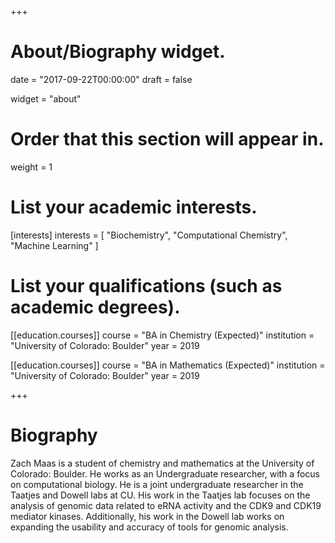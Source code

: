 +++
# About/Biography widget.

date = "2017-09-22T00:00:00"
draft = false

widget = "about"

# Order that this section will appear in.
weight = 1

# List your academic interests.
[interests]
  interests = [
    "Biochemistry",
    "Computational Chemistry",
    "Machine Learning"
  ]

# List your qualifications (such as academic degrees).
[[education.courses]]
  course = "BA in Chemistry (Expected)"
  institution = "University of Colorado: Boulder"
  year = 2019
  
[[education.courses]]
  course = "BA in Mathematics (Expected)"
  institution = "University of Colorado: Boulder"
  year = 2019
 
+++

# Biography

Zach Maas is a student of chemistry and mathematics at the University of Colorado: Boulder. He works as an Undergraduate researcher, with a focus on computational biology. He is a joint undergraduate researcher in the Taatjes and Dowell labs at CU. His work in the Taatjes lab focuses on the analysis of genomic data related to eRNA activity and the CDK9 and CDK19 mediator kinases. Additionally, his work in the Dowell lab works on expanding the usability and accuracy of tools for genomic analysis.
